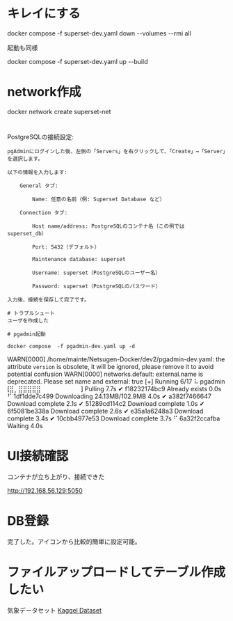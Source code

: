 # キレイにする

docker compose -f superset-dev.yaml down --volumes --rmi all


起動も同様

docker compose -f superset-dev.yaml up --build


# network作成

docker network create superset-net


#

PostgreSQLの接続設定:

    pgAdminにログインした後、左側の「Servers」を右クリックして、「Create」→「Server」を選択します。

    以下の情報を入力します:

        General タブ:

            Name: 任意の名前（例: Superset Database など）

        Connection タブ:

            Host name/address: PostgreSQLのコンテナ名（この例では superset_db）

            Port: 5432（デフォルト）

            Maintenance database: superset

            Username: superset（PostgreSQLのユーザー名）

            Password: superset（PostgreSQLのパスワード）

    入力後、接続を保存して完了です。

    # トラブルシュート
    ユーザを作成した

    # pgadmin起動

    docker compose  -f pgadmin-dev.yaml up -d
WARN[0000] /home/mainte/Netsugen-Docker/dev2/pgadmin-dev.yaml: the attribute `version` is obsolete, it will be ignored, please remove it to avoid potential confusion 
WARN[0000] networks.default: external.name is deprecated. Please set name and external: true 
[+] Running 6/17
 ⠧ pgadmin [⣿⡀⣿⣿⣿⣿⣿⠀⠀⠀⠀⠀⠀⠀⠀⠀] Pulling                                      7.7s 
   ✔ f18232174bc9 Already exists                                           0.0s 
   ⠋ 1df1dde7c499 Downloading  24.13MB/102.9MB                             4.0s 
   ✔ a382f7466647 Download complete                                        2.1s 
   ✔ 51289cd114c2 Download complete                                        1.0s 
   ✔ 6f5081be338a Download complete                                        2.6s 
   ✔ e35a1a6248a3 Download complete                                        3.4s 
   ✔ 10cbb4977e53 Download complete                                        3.7s 
   ⠋ 6a32f2ccafba Waiting                                                  4.0s 


# UI接続確認
コンテナが立ち上がり、接続できた

http://192.168.56.129:5050

# DB登録
完了した。アイコンから比較的簡単に設定可能。

# ファイルアップロードしてテーブル作成したい

気象データセット
[Kaggel Dataset](https://www.kaggle.com/datasets/muthuj7/weather-dataset)

